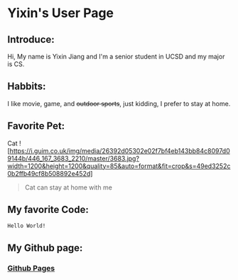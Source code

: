 # Yixin's User Page

## Introduce:
Hi, My name is Yixin Jiang and I'm a senior student in UCSD and my major is CS. 

## Habbits:
I like movie, game, and ~~outdoor sports~~, just kidding, I prefer to stay at home.

## Favorite Pet:
Cat
![https://i.guim.co.uk/img/media/26392d05302e02f7bf4eb143bb84c8097d09144b/446_167_3683_2210/master/3683.jpg?width=1200&height=1200&quality=85&auto=format&fit=crop&s=49ed3252c0b2ffb49cf8b508892e452d]
> Cat can stay at home with me

## My favorite Code:
```
Hello World!
```

## My Github page:
### [Github Pages](https://github.com/jyixin/CSE110)


